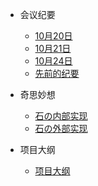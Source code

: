 <!-- _sidebar.md -->

* 会议纪要
  * [10月20日](/会议纪要/10月20日)
  * [10月21日](/会议纪要/10月21日)
  * [10月24日](/会议纪要/10月24日)
  * [先前的纪要](/会议纪要/先前的纪要)
  
* 奇思妙想
  * [石の内部实现](/奇思妙想/shi)
  * [石の外部实现](/奇思妙想/shi2)
   
* 项目大纲
  * [项目大纲](/项目大纲/项目大纲)
